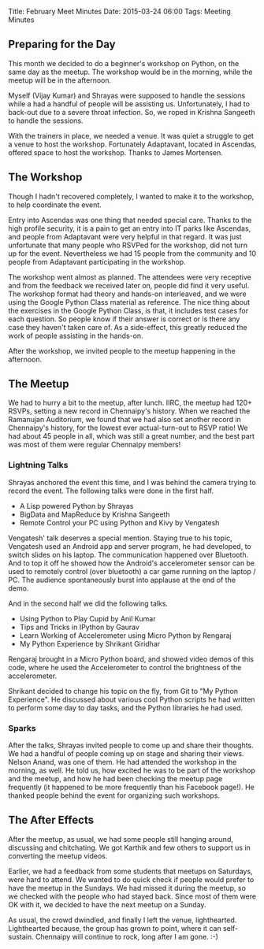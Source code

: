 Title: February Meet Minutes
Date: 2015-03-24 06:00
Tags: Meeting Minutes

## Preparing for the Day

This month we decided to do a beginner's workshop on Python, on the
same day as the meetup. The workshop would be in the morning, while
the meetup will be in the afternoon.

Myself (Vijay Kumar) and Shrayas were supposed to handle the sessions
while a had a handful of people will be assisting us. Unfortunately, I
had to back-out due to a severe throat infection. So, we roped in
Krishna Sangeeth to handle the sessions.

With the trainers in place, we needed a venue. It was quiet a struggle
to get a venue to host the workshop. Fortunately Adaptavant, located
in Ascendas, offered space to host the workshop. Thanks to James
Mortensen.

## The Workshop

Though I hadn't recovered completely, I wanted to make it to the
workshop, to help coordinate the event.

Entry into Ascendas was one thing that needed special care. Thanks to
the high profile security, it is a pain to get an entry into IT parks
like Ascendas, and people from Adaptavant were very helpful in that
regard. It was just unfortunate that many people who RSVPed for the
workshop, did not turn up for the event. Nevertheless we had 15 people
from the community and 10 people from Adaptavant participating in the
workshop.

The workshop went almost as planned. The attendees were very receptive
and from the feedback we received later on, people did find it very
useful. The workshop format had theory and hands-on interleaved, and
we were using the Google Python Class material as reference. The nice
thing about the exercises in the Google Python Class, is that, it
includes test cases for each question. So people know if their answer
is correct or is there any case they haven't taken care of. As a
side-effect, this greatly reduced the work of people assisting in the
hands-on.

After the workshop, we invited people to the meetup happening in the
afternoon.

## The Meetup

We had to hurry a bit to the meetup, after lunch. IIRC, the meetup had
120+ RSVPs, setting a new record in Chennaipy's history. When we
reached the Ramanujan Auditorium, we found that we had also set
another record in Chennaipy's history, for the lowest ever
actual-turn-out to RSVP ratio! We had about 45 people in all, which
was still a great number, and the best part was most of them were
regular Chennaipy members!

### Lightning Talks

Shrayas anchored the event this time, and I was behind the camera
trying to record the event. The following talks were done in the first
half.

  * A Lisp powered Python by Shrayas
  * BigData and MapReduce by Krishna Sangeeth
  * Remote Control your PC using Python and Kivy by Vengatesh

Vengatesh' talk deserves a special mention. Staying true to his topic,
Vengatesh used an Android app and server program, he had developed, to
switch slides on his laptop. The communication happened over
Bluetooth. And to top it off he showed how the Android's accelerometer
sensor can be used to remotely control (over bluetooth) a car game
running on the laptop / PC. The audience spontaneously burst into
applause at the end of the demo.

And in the second half we did the following talks.

  * Using Python to Play Cupid by Anil Kumar
  * Tips and Tricks in IPython by Gaurav
  * Learn Working of Accelerometer using Micro Python by Rengaraj
  * My Python Experience by Shrikant Giridhar

Rengaraj brought in a Micro Python board, and showed video demos of
this code, where he used the Accelerometer to control the brightness
of the accelerometer.

Shrikant decided to change his topic on the fly, from Git to "My
Python Experience". He discussed about various cool Python scripts he
had written to perform some day to day tasks, and the Python libraries
he had used.

### Sparks

After the talks, Shrayas invited people to come up and share their
thoughts. We had a handful of people coming up on stage and sharing
their views. Nelson Anand, was one of them. He had attended the
workshop in the morning, as well. He told us, how excited he was to be
part of the workshop and the meetup, and how he had been checking the
meetup page frequently (it happened to be more frequently than his
Facebook page!). He thanked people behind the event for organizing
such workshops.

## The After Effects

After the meetup, as usual, we had some people still hanging around,
discussing and chitchating. We got Karthik and few others to support
us in converting the meetup videos.

Earlier, we had a feedback from some students that meetups on
Saturdays, were hard to attend. We wanted to do quick check if people
would prefer to have the meetup in the Sundays. We had missed it
during the meetup, so we checked with the people who had stayed back.
Since most of them were OK with it, we decided to have the next meetup
on a Sunday.

As usual, the crowd dwindled, and finally I left the venue,
lighthearted. Lighthearted because, the group has grown to point,
where it can self-sustain. Chennaipy will continue to rock, long after
I am gone. :-)
